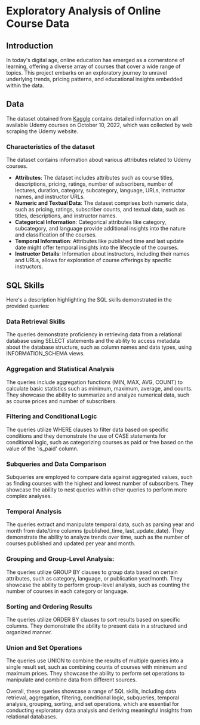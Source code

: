 # Exploratory Analysis of Online Course Data

## Introduction

In today's digital age, online education has emerged as a cornerstone of learning, offering a diverse array of courses that cover a wide range of topics. This project embarks on an exploratory journey to unravel  underlying trends, pricing patterns, and educational insights embedded within the data.

## Data

The dataset obtained from [Kaggle](https://www.kaggle.com/datasets/hossaingh/udemy-courses?select=Course_info.csv) contains detailed information on all available Udemy courses on October 10, 2022, which was collected by web scraping the Udemy website.

### Characteristics of the dataset
The dataset contains information about various attributes related to Udemy courses.
- **Attributes**: The dataset includes attributes such as course titles, descriptions, pricing, ratings, number of subscribers, number of lectures, duration, category, subcategory, language, URLs, instructor names, and instructor URLs.
- **Numeric and Textual Data**: The dataset comprises both numeric data, such as pricing, ratings, subscriber counts, and textual data, such as titles, descriptions, and instructor names.
- **Categorical Information**: Categorical attributes like category, subcategory, and language provide additional insights into the nature and classification of the courses.
- **Temporal Information**: Attributes like published time and last update date might offer temporal insights into the lifecycle of the courses.
- **Instructor Details**: Information about instructors, including their names and URLs, allows for exploration of course offerings by specific instructors.

## SQL Skills

Here's a description highlighting the SQL skills demonstrated in the provided queries:

### Data Retrieval Skills
The queries demonstrate proficiency in retrieving data from a relational database using SELECT statements and the ability to access metadata about the database structure, such as column names and data types, using INFORMATION_SCHEMA views.

### Aggregation and Statistical Analysis
The queries include aggregation functions (MIN, MAX, AVG, COUNT) to calculate basic statistics such as minimum, maximum, average, and counts. They showcase the ability to summarize and analyze numerical data, such as course prices and number of subscribers.

### Filtering and Conditional Logic
The queries utilize WHERE clauses to filter data based on specific conditions and they demonstrate the use of CASE statements for conditional logic, such as categorizing courses as paid or free based on the value of the 'is_paid' column.

### Subqueries and Data Comparison
Subqueries are employed to compare data against aggregated values, such as finding courses with the highest and lowest number of subscribers. They showcase the ability to nest queries within other queries to perform more complex analyses.

### Temporal Analysis
The queries extract and manipulate temporal data, such as parsing year and month from date/time columns (published_time, last_update_date). They demonstrate the ability to analyze trends over time, such as the number of courses published and updated per year and month.

### Grouping and Group-Level Analysis:
The queries utilize GROUP BY clauses to group data based on certain attributes, such as category, language, or publication year/month. They showcase the ability to perform group-level analysis, such as counting the number of courses in each category or language.

### Sorting and Ordering Results
The queries utilize ORDER BY clauses to sort results based on specific columns. They demonstrate the ability to present data in a structured and organized manner.

### Union and Set Operations
The queries use UNION to combine the results of multiple queries into a single result set, such as combining counts of courses with minimum and maximum prices.
They showcase the ability to perform set operations to manipulate and combine data from different sources.

Overall, these queries showcase a range of SQL skills, including data retrieval, aggregation, filtering, conditional logic, subqueries, temporal analysis, grouping, sorting, and set operations, which are essential for conducting exploratory data analysis and deriving meaningful insights from relational databases.


